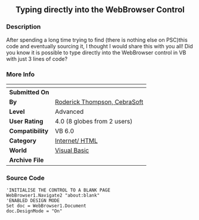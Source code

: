 ﻿<div align="center">

## Typing directly into the WebBrowser Control


</div>

### Description

After spending a long time trying to find (there is nothing else on PSC)this code and eventually sourcing it, I thought I would share this with you all! Did you know it is possible to type directly into the WebBrowser control in VB with just 3 lines of code?
 
### More Info
 


<span>             |<span>
---                |---
**Submitted On**   |
**By**             |[Roderick Thompson, CebraSoft](https://github.com/Planet-Source-Code/PSCIndex/blob/master/ByAuthor/roderick-thompson-cebrasoft.md)
**Level**          |Advanced
**User Rating**    |4.0 (8 globes from 2 users)
**Compatibility**  |VB 6\.0
**Category**       |[Internet/ HTML](https://github.com/Planet-Source-Code/PSCIndex/blob/master/ByCategory/internet-html__1-34.md)
**World**          |[Visual Basic](https://github.com/Planet-Source-Code/PSCIndex/blob/master/ByWorld/visual-basic.md)
**Archive File**   |[](https://github.com/Planet-Source-Code/roderick-thompson-cebrasoft-typing-directly-into-the-webbrowser-control__1-42006/archive/master.zip)





### Source Code

```
'INITIALISE THE CONTROL TO A BLANK PAGE
WebBrowser1.Navigate2 "about:blank"
'ENABLED DESIGN MODE
Set doc = WebBrowser1.Document
doc.DesignMode = "On"
```

